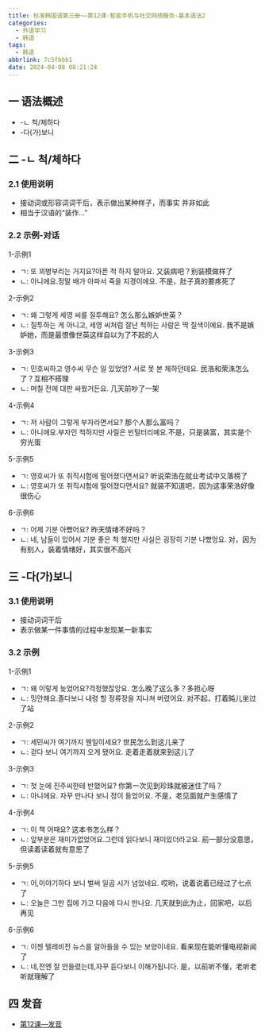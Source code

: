 ```yaml
---
title: 标准韩国语第三册——第12课-智能手机与社交网络服务-基本语法2
categories:
  - 外语学习
  - 韩语
tags:
  - 韩语
abbrlink: 7c5fbbb1
date: 2024-04-08 08:21:24
---
```

## 一 语法概述

* -ㄴ 척/체하다
* -다(가)보니

<!--more-->

## 二 -ㄴ 척/체하다

### 2.1 使用说明

* 接动词或形容词词干后，表示做出某种样子，而事实 并非如此
* 相当于汉语的“装作...”


### 2.2 示例-对话

1-示例1

* ㄱ: 또 꾀병부리는 거지요?아픈 척 하지 말아요. 又装病吧？别装模做样了
* ㄴ:  아니에요.정말 배가 아파서 죽을 지경이에요. 不是，肚子真的要疼死了

2-示例2

* ㄱ:  왜 그렇게 세영 씨를 질투해요? 怎么那么嫉妒世英？
* ㄴ:  질투하는 게 아니고, 세영 씨처럼 잘난 척하는 사람은 딱 질색이에요. 我不是嫉妒她，而是最恨像世英这样自以为了不起的人

3-示例3

* ㄱ:  민호씨하고 영수씨 무슨 일 있었엉? 서로 못 본 체하던데요. 民浩和荣洙怎么了？互相不搭理
* ㄴ:  며칠 전에 대판 싸웠거든요. 几天前吵了一架

4-示例4

* ㄱ:  저 사람이 그렇게 부자라면서요? 那个人那么富吗？
* ㄴ:  아니에요.부자인 척하지만 사릴은 빈털터리예요.不是，只是装富，其实是个 穷光蛋

5-示例5

* ㄱ: 영호씨가 또 취직시험에 떨어졌다면서요? 听说荣浩在就业考试中又落榜了
* ㄴ:  영호씨가 또 취직시험에 떨어졌다면서요? 就装不知道吧，因为这事荣浩好像很伤心

6-示例6

* ㄱ: 어제 기분 아빴어요? 昨天情绪不好吗？
* ㄴ: 네, 남들이 있어서 기분 좋은 척 했지만 사실은 굉장히 기분 나빴엉요. 对，因为有别人，装着情绪好，其实很不高兴

## 三 -다(가)보니

### 3.1 使用说明

* 接动词词干后
* 表示做某一件事情的过程中发现某一新事实

### 3.2 示例

1-示例1

* ㄱ: 왜 이렇게 늦었어요?걱정했잖앙요. 怎么晚了这么多？多担心呀
* ㄴ:  밍안해요.졸다보니 내령 할 정류장을 지나쳐 버렸어요. 对不起，打着盹儿坐过了站

2-示例2

* ㄱ: 세민씨가 여기까지 웬일이세요? 世民怎么到这儿来了
* ㄴ:  걷다 보니 여기까지 오게 됐어요. 走着走着就来到这儿了

3-示例3

* ㄱ: 첫 눈에 진주씨한테 반했어요? 你第一次见到珍珠就被迷住了吗？
* ㄴ: 아니에요. 자꾸 만나다 보니 정이 들었어요. 不是，老见面就产生感情了


4-示例4

* ㄱ: 이 책 어때요? 这本书怎么样？
* ㄴ: 앞부분은 재미가없었어요.그런데 읽다보니 재미있더라고요. 前一部分没意思，但读着读着就有意思了

5-示例5

* ㄱ: 어,이야기하다 보니 벌써 일곱 시가 넘었네요. 哎哟，说着说着已经过了七点了
* ㄴ:  오늘은 그만 집에 가고 다음에 다시 만나요. 几天就到此为止，回家吧，以后再见

6-示例6

* ㄱ: 이젠 텔레비전 뉴스를 알아들을 수 있는 보양이네요. 看来现在能听懂电视新闻了
* ㄴ:  네,전엔 잘 안들렸는데,자꾸 듣다보니 이해가됩니다. 是，以前听不懂，老听老听就理解了


## 四 发音

* [第12课—发音][1]



[1]:https://biz.cli.im/Pcview?name=https%3A%2F%2Fbiz.cli.im%2Ftest%2FIZ388526%3Fcoding%3DJ9ikvW%26qrurl%3Dhttp%253A%252F%252Fqr31.cn%252FJ9ikvW%26gtype%3D2&time=1
